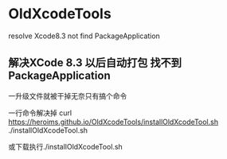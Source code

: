 # OldXcodeTools

resolve Xcode8.3 not find PackageApplication

## 解决XCode 8.3 以后自动打包 找不到PackageApplication

一升级文件就被干掉无奈只有搞个命令

一行命令解决掉
curl https://heroims.github.io/OldXcodeTools/installOldXcodeTool.sh ./installOldXcodeTool.sh

或下载执行./installOldXcodeTool.sh
